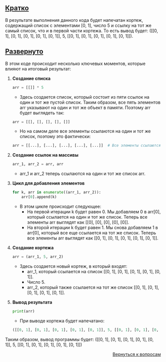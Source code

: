 ## <u>Кратко</u>

В результате выполнения данного кода будет напечатан кортеж, содержащий список с элементами [0, 1], число 5 и ссылку
на тот же самый список, что и в первой части кортежа.
То есть вывод будет: ([[0, 1], [0, 1], [0, 1], [0, 1], [0, 1]], 5, [[0, 1], [0, 1], [0, 1], [0, 1], [0, 1]]).

## <u>Развернуто</u>

В этом коде происходит несколько ключевых моментов, которые влияют на итоговый результат:

1. **Создание списка**
    ```Python
    arr = [[]] * 5
    ```
    - Здесь создается список, который состоит из пяти ссылок на один и тот же пустой список. Таким образом, все пять
      элементов arr указывают на один и тот же объект в памяти. Поэтому arr будет выглядеть так:
    ```python
    arr = [[], [], [], [], []]
    ```
    - Но на самом деле все элементы ссылаются на один и тот же список, поэтому это фактически:
    ```python
    arr = [[...], [...], [...], [...], [...]]  # Все элементы ссылаются на один и тот же список.
    ```

2. **Создание ссылок на массивы**
    ```Python
    arr_1, arr_2 = arr, arr
    ```
    - arr_1 и arr_2 теперь ссылаются на один и тот же список arr.

3. **Цикл для добавления элементов**
    ```Python
    for k, arr in enumerate((arr_1, arr_2)):
        arr[0].append(k)
    ```
    - В этом цикле происходит следующее:
        - На первой итерации k будет равен 0. Мы добавляем 0 в arr[0], который ссылается на один и тот же список.
          Теперь все элементы arr выглядят как [[0], [0], [0], [0], [0]].
        - На второй итерации k будет равен 1. Мы снова добавляем 1 в arr[0], который все еще ссылается на тот же список.
          Теперь все элементы arr выглядят как [[0, 1], [0, 1], [0, 1], [0, 1], [0, 1]].

4. **Создание кортежа**
    ```Python
    arr = (arr_1, 5, arr_2)
    ```
    - Здесь создается новый кортеж, в который входят:
        - arr_1, который ссылается на список [[0, 1], [0, 1], [0, 1], [0, 1], [0, 1]].
        - Число 5.
        - arr_2, который также ссылается на тот же список [[0, 1], [0, 1], [0, 1], [0, 1], [0, 1]].

5. **Вывод результата**
    ```Python
    print(arr)
    ```
    - При выводе кортежа будет напечатано:
    ```python
    ([[0, 1], [0, 1], [0, 1], [0, 1], [0, 1]], 5, [[0, 1], [0, 1], [0, 1], [0, 1], [0, 1]])
    ```

Таким образом, вывод программы будет:
([[0, 1], [0, 1], [0, 1], [0, 1], [0, 1]], 5, [[0, 1], [0, 1], [0, 1], [0, 1], [0, 1]])

<div align="right">

[Вернуться к вопросам](../Вопросы.md)

</div>
